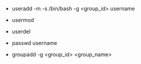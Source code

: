 
* useradd -m -s /bin/bash -g <group_id> username
* usermod
* userdel

* passwd username
* groupadd -g <group_id> <group_name>

